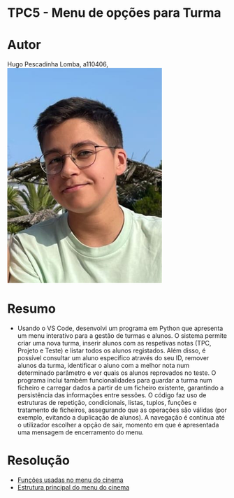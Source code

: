 # TPC5 - Menu de opções para Turma
# Autor
Hugo Pescadinha Lomba, a110406, ![Minha foto](Imagens/minha_foto.jpg)
# Resumo
- Usando o VS Code, desenvolvi um programa em Python que apresenta um menu interativo para a gestão de turmas e alunos.
O sistema permite criar uma nova turma, inserir alunos com as respetivas notas (TPC, Projeto e Teste) e listar todos os alunos registados.
Além disso, é possível consultar um aluno específico através do seu ID, remover alunos da turma, identificar o aluno com a melhor nota num determinado parâmetro e ver quais os alunos reprovados no teste.
O programa inclui também funcionalidades para guardar a turma num ficheiro e carregar dados a partir de um ficheiro existente, garantindo a persistência das informações entre sessões.
O código faz uso de estruturas de repetição, condicionais, listas, tuplos, funções e tratamento de ficheiros, assegurando que as operações são válidas (por exemplo, evitando a duplicação de alunos).
A navegação é contínua até o utilizador escolher a opção de sair, momento em que é apresentada uma mensagem de encerramento do menu.
# Resolução
- [Funções usadas no menu do cinema](Funções_tpc_turma.png)
- [Estrutura principal do menu do cinema](Estrutura_tpc_turma.png)
